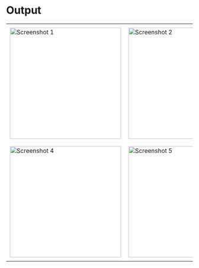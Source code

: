 # Output
<table>
  <tr>
    <td style="padding: 10px;"><img src="https://github.com/user-attachments/assets/7878e85c-0894-4827-912a-8ed716ed34df" alt="Screenshot 1" width="300"/></td>
    <td style="padding: 10px;"><img src="https://github.com/user-attachments/assets/9ff3e255-7b90-4c87-b575-994ea36fdd23" alt="Screenshot 2" width="300"/></td>
    <td style="padding: 10px;"><img src="https://github.com/user-attachments/assets/577ca027-75ac-4962-9a51-2b8b58b5ea04" alt="Screenshot 3" width="300"/></td>
  </tr>
  <tr>
    <td style="padding: 10px;"><img src="https://github.com/user-attachments/assets/0093f4bf-32a7-46c6-b6e2-8a8da20b8bfc" alt="Screenshot 4" width="300"/></td>
    <td style="padding: 10px;"><img src="https://github.com/user-attachments/assets/d0397f00-76ce-433f-866b-8ab0ea2fedc3" alt="Screenshot 5" width="300"/></td>
    <td style="padding: 10px;"><img src="https://github.com/user-attachments/assets/bf78cea7-355d-4a61-b82c-026edc8488ac" alt="Screenshot 6" width="300"/></td>
  </tr>
</table>
